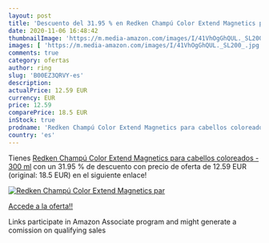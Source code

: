 ```yaml
---
layout: post
title: 'Descuento del 31.95 % en Redken Champú Color Extend Magnetics par'
date: 2020-11-06 16:48:42
thumbnailImage: 'https://m.media-amazon.com/images/I/41VhOgGhQUL._SL200_.jpg'
images: [ 'https://m.media-amazon.com/images/I/41VhOgGhQUL._SL200_.jpg' ]
comments: true
category: ofertas
author: ring
slug: 'B00EZ3QRVY-es'
description:
actualPrice: 12.59 EUR
currency: EUR
price: 12.59
comparePrice: 18.5 EUR
inStock: true
prodname: 'Redken Champú Color Extend Magnetics para cabellos coloreados - 300 ml'
country: 'es'
---
```


Tienes [Redken Champú Color Extend Magnetics para cabellos coloreados - 300 ml](https://www.amazon.es/dp/B00EZ3QRVY/?tag=tolees-21) con un 31.95 % de descuento con precio de oferta de 12.59 EUR (original: 18.5 EUR) en el siguiente enlace!

[![Redken Champú Color Extend Magnetics par](https://m.media-amazon.com/images/I/41VhOgGhQUL._SL200_.jpg)](https://www.amazon.es/dp/B00EZ3QRVY/?tag=tolees-21)

[Accede a la oferta!!](https://www.amazon.es/dp/B00EZ3QRVY/?tag=tolees-21)

Links participate in Amazon Associate program and might generate a comission on qualifying sales


